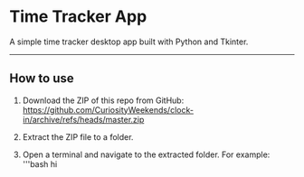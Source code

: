 # Time Tracker App

A simple time tracker desktop app built with Python and Tkinter.

---

## How to use

1. Download the ZIP of this repo from GitHub:  
   https://github.com/CuriosityWeekends/clock-in/archive/refs/heads/master.zip

2. Extract the ZIP file to a folder.

3. Open a terminal and navigate to the extracted folder. For example:
   '''bash
   hi
